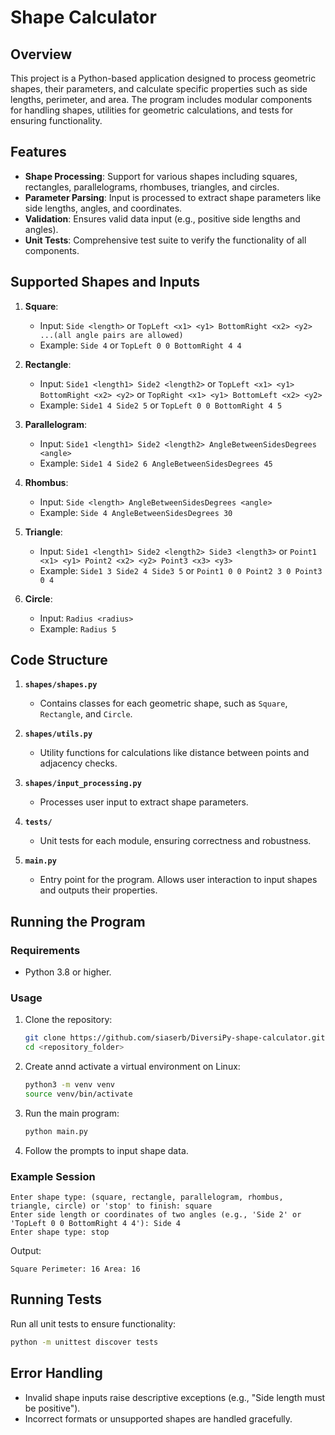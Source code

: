 # Shape Calculator

## Overview

This project is a Python-based application designed to process geometric shapes, their parameters, and calculate specific properties such as side lengths, perimeter, and area. The program includes modular components for handling shapes, utilities for geometric calculations, and tests for ensuring functionality.

## Features

- **Shape Processing**: Support for various shapes including squares, rectangles, parallelograms, rhombuses, triangles, and circles.
- **Parameter Parsing**: Input is processed to extract shape parameters like side lengths, angles, and coordinates.
- **Validation**: Ensures valid data input (e.g., positive side lengths and angles).
- **Unit Tests**: Comprehensive test suite to verify the functionality of all components.

## Supported Shapes and Inputs

1. **Square**:  
   - Input: `Side <length>` or `TopLeft <x1> <y1> BottomRight <x2> <y2> ...(all angle pairs are allowed)`
   - Example: `Side 4` or `TopLeft 0 0 BottomRight 4 4`

2. **Rectangle**:  
   - Input: `Side1 <length1> Side2 <length2>` or `TopLeft <x1> <y1> BottomRight <x2> <y2>` or `TopRight <x1> <y1> BottomLeft <x2> <y2>`
   - Example: `Side1 4 Side2 5` or `TopLeft 0 0 BottomRight 4 5`

3. **Parallelogram**:  
   - Input: `Side1 <length1> Side2 <length2> AngleBetweenSidesDegrees <angle>`
   - Example: `Side1 4 Side2 6 AngleBetweenSidesDegrees 45`

4. **Rhombus**:  
   - Input: `Side <length> AngleBetweenSidesDegrees <angle>`
   - Example: `Side 4 AngleBetweenSidesDegrees 30`

5. **Triangle**:  
   - Input: `Side1 <length1> Side2 <length2> Side3 <length3>` or `Point1 <x1> <y1> Point2 <x2> <y2> Point3 <x3> <y3>`
   - Example: `Side1 3 Side2 4 Side3 5` or `Point1 0 0 Point2 3 0 Point3 0 4`

6. **Circle**:  
   - Input: `Radius <radius>`
   - Example: `Radius 5`

## Code Structure

1. **`shapes/shapes.py`**  
   - Contains classes for each geometric shape, such as `Square`, `Rectangle`, and `Circle`.

2. **`shapes/utils.py`**  
   - Utility functions for calculations like distance between points and adjacency checks.

3. **`shapes/input_processing.py`**  
   - Processes user input to extract shape parameters.

4. **`tests/`**  
   - Unit tests for each module, ensuring correctness and robustness.

5. **`main.py`**  
   - Entry point for the program. Allows user interaction to input shapes and outputs their properties.

## Running the Program

### Requirements

- Python 3.8 or higher.

### Usage

1. Clone the repository:
   ```bash
   git clone https://github.com/siaserb/DiversiPy-shape-calculator.git
   cd <repository_folder>
   ```
   
2. Create annd activate a virtual environment on Linux:
   ```bash
   python3 -m venv venv
   source venv/bin/activate
   ```

3. Run the main program:
   ```bash
   python main.py
   ```

4. Follow the prompts to input shape data.

### Example Session

```text
Enter shape type: (square, rectangle, parallelogram, rhombus, triangle, circle) or 'stop' to finish: square
Enter side length or coordinates of two angles (e.g., 'Side 2' or 'TopLeft 0 0 BottomRight 4 4'): Side 4
Enter shape type: stop
```

Output:
```text
Square Perimeter: 16 Area: 16
```

## Running Tests

Run all unit tests to ensure functionality:
```bash
python -m unittest discover tests
```

## Error Handling

- Invalid shape inputs raise descriptive exceptions (e.g., "Side length must be positive").
- Incorrect formats or unsupported shapes are handled gracefully.
